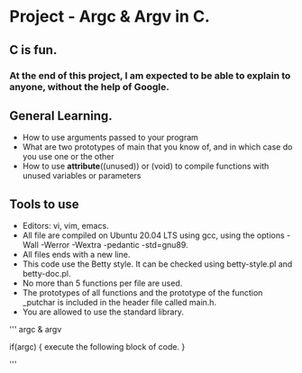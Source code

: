 # Project - Argc & Argv in C.

## C is fun.

### At the end of this project, I am expected to be able to explain to anyone, without the help of Google.

## General Learning.
* How to use arguments passed to your program
* What are two prototypes of main that you know of, and in which case do you use one or the other
* How to use __attribute__((unused)) or (void) to compile functions with unused variables or parameters

## Tools to use

* Editors: vi, vim, emacs.
* All file are compiled on Ubuntu 20.04 LTS using gcc, using the options -Wall -Werror -Wextra -pedantic -std=gnu89.
* All files ends with a new line.
* This code use the Betty style. It can be checked using betty-style.pl and betty-doc.pl.
* No more than 5 functions per file are used.
* The prototypes of all functions and the prototype of the function _putchar is included in the header file called main.h.
* You are allowed to use the standard library.

'''
argc & argv

if(argc)
{
	execute the following block of code.
}

'''
<end of instruction>
